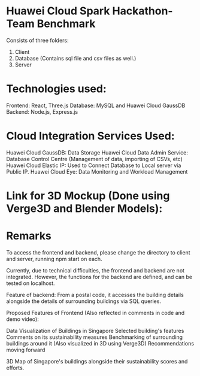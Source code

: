 # Huawei Cloud Spark Hackathon- Team Benchmark

Consists of three folders:
1. Client 
2. Database (Contains sql file and csv files as well.)
3. Server

# Technologies used:
Frontend: React, Three.js
Database: MySQL and Huawei Cloud GaussDB
Backend: Node.js, Express.js

# Cloud Integration Services Used:
Huawei Cloud GaussDB: Data Storage
Huawei Cloud Data Admin Service: Database Control Centre (Management of data, importing of CSVs, etc)
Huawei Cloud Elastic IP: Used to Connect Database to Local server via Public IP.
Huawei Cloud Eye: Data Monitoring and Workload Management

# Link for 3D Mockup (Done using Verge3D and Blender Models):


# Remarks
To access the frontend and backend, please change the directory to client and server,
running npm start on each.

Currently, due to technical difficulties, the frontend and backend are not integrated.
However, the functions for the backend are defined, and can be tested on localhost.

Feature of backend: From a postal code, it accesses the building details alongside the details of surrounding buildings via SQL queries.

Proposed Features of Frontend (Also reflected in comments in code and demo video):

Data Visualization of Buildings in Singapore
Selected building's features
Comments on its sustainability measures
Benchmarking of surrounding buildings around it (Also visualized in 3D using Verge3D)
Recommendations moving forward

3D Map of Singapore's buildings alongside their sustainability scores and efforts.

 
